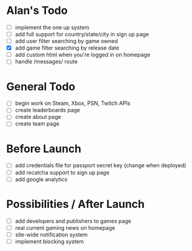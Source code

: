 # Alan's Todo
- [ ] implement the one up system
- [ ] add full support for country/state/city in sign up page
- [ ] add user filter searching by game owned
- [X] add game filter searching by release date
- [ ] add custom html when you're logged in on homepage
- [ ] handle /messages/ route

# General Todo
- [ ] begin work on Steam, Xbox, PSN, Twitch APIs
- [ ] create leaderboards page
- [ ] create about page
- [ ] create team page

# Before Launch
- [ ] add credentials file for passport secret key (change when deployed)
- [ ] add recatcha support to sign up page
- [ ] add google analytics

# Possibilities / After Launch
- [ ] add developers and publishers to games page
- [ ] real current gaming news on homepage
- [ ] site-wide notification system
- [ ] implement blocking system
